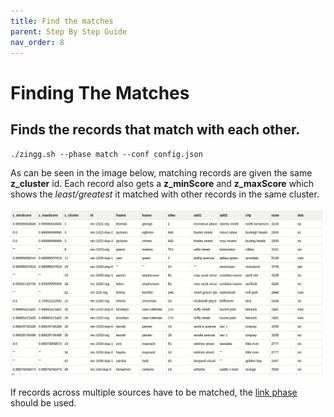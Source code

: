 ```yaml
---
title: Find the matches
parent: Step By Step Guide
nav_order: 8
---
```


# Finding The Matches

## Finds the records that match with each other.

`./zingg.sh --phase match --conf config.json`

As can be seen in the image below, matching records are given the same **z\_cluster** id. Each record also gets a **z\_minScore** and **z\_maxScore** which shows the _least/greatest_ it matched with other records in the same cluster.

![Match results](../../assets/match.gif)

If records across multiple sources have to be matched, the [link phase](link.md) should be used.
